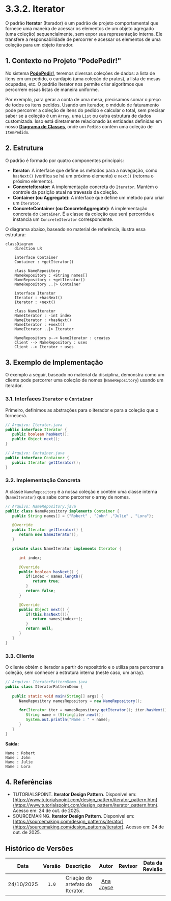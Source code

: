 
# 3.3.2. Iterator

O padrão **Iterator** (Iterador) é um padrão de projeto comportamental que fornece uma maneira de acessar os elementos de um objeto agregado (uma coleção) sequencialmente, sem expor sua representação interna. Ele transfere a responsabilidade de percorrer e acessar os elementos de uma coleção para um objeto iterador.

## 1. Contexto no Projeto "PodePedir!"

No sistema **[PodePedir!](/Projeto/Projeto.md)**, teremos diversas coleções de dados: a lista de itens em um pedido, o cardápio (uma coleção de pratos), a lista de mesas ocupadas, etc. O padrão Iterator nos permite criar algoritmos que percorrem essas listas de maneira uniforme.

Por exemplo, para gerar a conta de uma mesa, precisamos somar o preço de todos os itens pedidos. Usando um iterador, o módulo de faturamento pode percorrer a coleção de itens do pedido e calcular o total, sem precisar saber se a coleção é um `Array`, uma `List` ou outra estrutura de dados customizada. Isso está diretamente relacionado às entidades definidas em nosso **[Diagrama de Classes](/Modelagem/ModelagemEstatica/DiagramaDeClasses.md)**, onde um `Pedido` contém uma coleção de `ItemPedido`.

## 2. Estrutura

O padrão é formado por quatro componentes principais:

- **Iterator:** A interface que define os métodos para a navegação, como `hasNext()` (verifica se há um próximo elemento) e `next()` (retorna o próximo elemento).
- **ConcreteIterator:** A implementação concreta do `Iterator`. Mantém o controle da posição atual na travessia da coleção.
- **Container (ou Aggregate):** A interface que define um método para criar um `Iterator`.
- **ConcreteContainer (ou ConcreteAggregate):** A implementação concreta do `Container`. É a classe da coleção que será percorrida e instancia um `ConcreteIterator` correspondente.

O diagrama abaixo, baseado no material de referência, ilustra essa estrutura:

```mermaid
classDiagram
    direction LR

    interface Container
    Container : +getIterator()

    class NameRepository
    NameRepository : +String names[]
    NameRepository : +getIterator()
    NameRepository ..|> Container

    interface Iterator
    Iterator : +hasNext()
    Iterator : +next()

    class NameIterator
    NameIterator : -int index
    NameIterator : +hasNext()
    NameIterator : +next()
    NameIterator ..|> Iterator

    NameRepository o--> NameIterator : creates
    Client --> NameRepository : uses
    Client --> Iterator : uses
```

## 3. Exemplo de Implementação

O exemplo a seguir, baseado no material da disciplina, demonstra como um cliente pode percorrer uma coleção de nomes (`NameRepository`) usando um iterador.

### 3.1. Interfaces `Iterator` e `Container`

Primeiro, definimos as abstrações para o iterador e para a coleção que o fornecerá.

```java
// Arquivo: Iterator.java
public interface Iterator {
   public boolean hasNext();
   public Object next();
}

// Arquivo: Container.java
public interface Container {
   public Iterator getIterator();
}
```

### 3.2. Implementação Concreta

A classe `NameRepository` é a nossa coleção e contém uma classe interna (`NameIterator`) que sabe como percorrer o array de nomes.

```java
// Arquivo: NameRepository.java
public class NameRepository implements Container {
   public String names[] = {"Robert" , "John" ,"Julie" , "Lora"};

   @Override
   public Iterator getIterator() {
      return new NameIterator();
   }

   private class NameIterator implements Iterator {

      int index;

      @Override
      public boolean hasNext() {
         if(index < names.length){
            return true;
         }
         return false;
      }

      @Override
      public Object next() {
         if(this.hasNext()){
            return names[index++];
         }
         return null;
      }		
   }
}
```

### 3.3. Cliente

O cliente obtém o iterador a partir do repositório e o utiliza para percorrer a coleção, sem conhecer a estrutura interna (neste caso, um array).

```java
// Arquivo: IteratorPatternDemo.java
public class IteratorPatternDemo {
	
   public static void main(String[] args) {
      NameRepository namesRepository = new NameRepository();

      for(Iterator iter = namesRepository.getIterator(); iter.hasNext();){
         String name = (String)iter.next();
         System.out.println("Name : " + name);
      } 	
   }
}
```

**Saída:**
```
Name : Robert
Name : John
Name : Julie
Name : Lora
```

## 4. Referências

- TUTORIALSPOINT. **Iterator Design Pattern**. Disponível em: [https://www.tutorialspoint.com/design_pattern/iterator_pattern.htm](https://www.tutorialspoint.com/design_pattern/iterator_pattern.htm). Acesso em: 24 de out. de 2025.
- SOURCEMAKING. **Iterator Design Pattern**. Disponível em: [https://sourcemaking.com/design_patterns/iterator](https://sourcemaking.com/design_patterns/iterator). Acesso em: 24 de out. de 2025.

## Histórico de Versões

| **Data**       | **Versão** | **Descrição**                      | **Autor**                                     | **Revisor** | **Data da Revisão** |
| :--------: | :----: | :--------------------------------- | :---------------------------------------: | :---------: | :-------------: |
| 24/10/2025 |  `1.0`   | Criação do artefato do Iterator.   | [Ana Joyce](https://github.com/anajoyceamorim) |             |                 |
